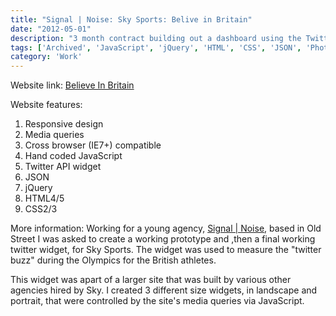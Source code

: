 ```yaml
---
title: "Signal | Noise: Sky Sports: Belive in Britain"
date: "2012-05-01"
description: "3 month contract building out a dashboard using the Twitter API for Sky Sports. It displayed the latest tweets and stats about the sports events taking place during the Olympics."
tags: ['Archived', 'JavaScript', 'jQuery', 'HTML', 'CSS', 'JSON', 'Photoshop', 'API', 'Freelance']
category: 'Work'
---
```


Website link: [Believe In Britain](https://www.believeinbritain.com "www.believeinbritain.com")

Website features:

1. Responsive design
2. Media queries
3. Cross browser (IE7+) compatible
4. Hand coded JavaScript
5. Twitter API widget
6. JSON
7. jQuery
8. HTML4/5
9. CSS2/3

More information: Working for a young agency, [Signal | Noise](https://www.signal-noise.co.uk "Signal | Noise"), based in Old Street I was asked to create a working prototype and ,then a final working twitter widget, for Sky Sports. The widget was used to measure the "twitter buzz" during the Olympics for the British athletes.

This widget was apart of a larger site that was built by various other agencies hired by Sky. I created 3 different size widgets, in landscape and portrait, that were controlled by the site's media queries via JavaScript.
